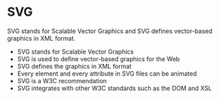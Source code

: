 # SVG

SVG stands for Scalable Vector Graphics and SVG defines vector-based graphics in XML format.

 - SVG stands for Scalable Vector Graphics
 - SVG is used to define vector-based graphics for the Web
 - SVG defines the graphics in XML format
 - Every element and every attribute in SVG files can be animated
 - SVG is a W3C recommendation
 - SVG integrates with other W3C standards such as the DOM and XSL